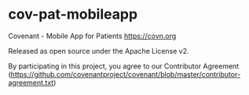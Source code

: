 # cov-pat-mobileapp
Covenant - Mobile App for Patients
https://covn.org

Released as open source under the Apache License v2. 

By participating in this project, you agree to our Contributor Agreement (https://github.com/covenantproject/covenant/blob/master/contributor-agreement.txt)

